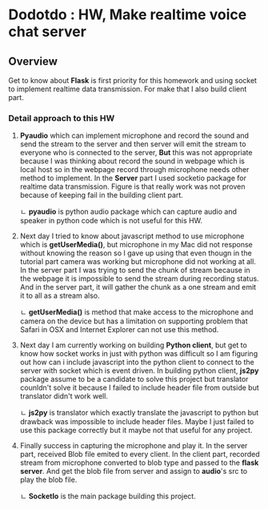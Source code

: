 # Dodotdo : HW, Make realtime voice chat server

## Overview

Get to know about **Flask** is first priority for this homework and using socket to implement realtime data transmission. For make that I also build client part.

### Detail approach to this HW

1. **Pyaudio** which can implement microphone and record the sound and send the stream to the server and then server will emit the stream to everyone who is connected to the server, **But** this was not appropriate because I was thinking about record the sound in webpage which is local host so in the webpage record through microphone needs other method to implement. In the **Server** part I used socketio package for realtime data transmission. Figure is that really work was not proven because of keeping fail in the building client part.

	ㄴ **pyaudio** is python audio package which can capture audio and speaker in python code which is not useful for this HW.

2. Next day I tried to know about javascript method to use microphone which is **getUserMedia()**, but microphone in my Mac did not response without knowing the reason so I gave up using that even thougn in the tutorial part camera was working but microphone did not working at all. In the server part I was trying to send the chunk of stream because in the webpage it is impossible to send the stream during recording status. And in the server part, it will gather the chunk as a one stream and emit it to all as a stream also.

	ㄴ **getUserMedia()** is method that make access to the microphone and camera on the device but has a limitation on supporting problem that Safari in OSX and Internet Explorer can not use this method.

3. Next day I am currently working on building **Python client**, but get to know how socket works in just with python was difficult so I am figuring out how can i include javascript into the python client to connect to the server with socket which is event driven. In building python client, **js2py** package assume to be a candidate to solve this project but translator counldn't solve it because I failed to include header file from outside but translator didn't work well.

	ㄴ **js2py** is translator which exactly translate the javascript to python but drawback was impossible to include header files. Maybe I just failed to use this package correctly but it maybe not that useful for any project.


4. Finally success in capturing the microphone and play it. In the server part, received Blob file emited to every client. In the client part, recorded stream from microphone converted to blob type and passed to the **flask server**. And get the blob file from server and assign to **audio**'s src to play the blob file.

	ㄴ **SocketIo** is the main package building this project.